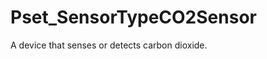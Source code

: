 # Pset_SensorTypeCO2Sensor

A device that senses or detects carbon dioxide.
<!-- end of short definition -->

